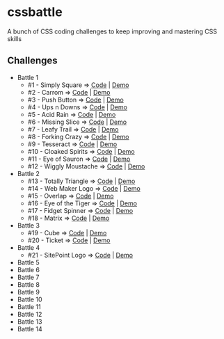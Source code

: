 # cssbattle

A bunch of CSS coding challenges to keep improving and mastering CSS skills

## Challenges

- Battle 1
  - #1 - Simply Square =>
    [Code](https://github.com/npranto/cssbattle/tree/main/battle-1/simply-square/index.html)
    |
    [Demo](https://cssbattle.pages.dev/battle-1/simply-square/)
  - #2 - Carrom =>
    [Code](https://github.com/npranto/cssbattle/tree/main/battle-1/carrom/index.html)
    |
    [Demo](https://cssbattle.pages.dev/battle-1/carrom/)
  - #3 - Push Button =>
    [Code](https://github.com/npranto/cssbattle/tree/main/battle-1/push-button/index.html)
    |
    [Demo](https://cssbattle.pages.dev/battle-1/push-button/)
  - #4 - Ups n Downs =>
    [Code](https://github.com/npranto/cssbattle/tree/main/battle-1/ups-n-downs/index.html)
    |
    [Demo](https://cssbattle.pages.dev/battle-1/ups-n-downs/)
  - #5 - Acid Rain =>
    [Code](https://github.com/npranto/cssbattle/tree/main/battle-1/acid-rain/index.html)
    |
    [Demo](https://cssbattle.pages.dev/battle-1/acid-rain/)
  - #6 - Missing Slice =>
    [Code](https://github.com/npranto/cssbattle/tree/main/battle-1/missing-slice/index.html)
    |
    [Demo](https://cssbattle.pages.dev/battle-1/missing-slice/)
  - #7 - Leafy Trail =>
    [Code](https://github.com/npranto/cssbattle/tree/main/battle-1/leafy-trail/index.html)
    |
    [Demo](https://cssbattle.pages.dev/battle-1/leafy-trail/)
  - #8 - Forking Crazy =>
    [Code](https://github.com/npranto/cssbattle/tree/main/battle-1/forking-crazy/index.html)
    |
    [Demo](https://cssbattle.pages.dev/battle-1/forking-crazy/)
  - #9 - Tesseract =>
    [Code](https://github.com/npranto/cssbattle/tree/main/battle-1/tesseract/index.html)
    |
    [Demo](https://cssbattle.pages.dev/battle-1/tesseract/)
  - #10 - Cloaked Spirits =>
    [Code](https://github.com/npranto/cssbattle/tree/main/battle-1/cloaked-spirits/index.html)
    |
    [Demo](https://cssbattle.pages.dev/battle-1/cloaked-spirits/)
  - #11 - Eye of Sauron =>
    [Code](https://github.com/npranto/cssbattle/tree/main/battle-1/eye-of-sauron/index.html)
    |
    [Demo](https://cssbattle.pages.dev/battle-1/eye-of-sauron/)
  - #12 - Wiggly Moustache =>
    [Code](https://github.com/npranto/cssbattle/tree/main/battle-1/wiggly-moustache/index.html)
    |
    [Demo](https://cssbattle.pages.dev/battle-1/wiggly-moustache/)
- Battle 2
  - #13 - Totally Triangle =>
    [Code](https://github.com/npranto/cssbattle/tree/main/battle-2/totally-triangle/index.html)
    |
    [Demo](https://cssbattle.pages.dev/battle-2/totally-triangle/)
  - #14 - Web Maker Logo =>
    [Code](https://github.com/npranto/cssbattle/tree/main/battle-2/web-maker-logo/index.html)
    |
    [Demo](https://cssbattle.pages.dev/battle-2/web-maker-logo/)
  - #15 - Overlap =>
    [Code](https://github.com/npranto/cssbattle/tree/main/battle-2/overlap/index.html)
    |
    [Demo](https://cssbattle.pages.dev/battle-2/overlap/)
  - #16 - Eye of the Tiger =>
    [Code](https://github.com/npranto/cssbattle/tree/main/battle-2/eye-of-the-tiger/index.html)
    |
    [Demo](https://cssbattle.pages.dev/battle-2/eye-of-the-tiger/)
  - #17 - Fidget Spinner =>
    [Code](https://github.com/npranto/cssbattle/tree/main/battle-2/fidget-spinner/index.html)
    |
    [Demo](https://cssbattle.pages.dev/battle-2/fidget-spinner/)
  - #18 - Matrix =>
    [Code](https://github.com/npranto/cssbattle/tree/main/battle-2/matrix/index.html)
    |
    [Demo](https://cssbattle.pages.dev/battle-2/matrix/)
- Battle 3
  - #19 - Cube =>
    [Code](https://github.com/npranto/cssbattle/tree/main/battle-3/cube/index.html)
    |
    [Demo](https://cssbattle.pages.dev/battle-3/cube/)
  - #20 - Ticket =>
    [Code](https://github.com/npranto/cssbattle/tree/main/battle-3/ticket/index.html)
    |
    [Demo](https://cssbattle.pages.dev/battle-3/ticket/)
- Battle 4
  - #21 - SitePoint Logo =>
    [Code](https://github.com/npranto/cssbattle/tree/main/battle-4/sitepoint-logo/index.html)
    |
    [Demo](https://cssbattle.pages.dev/battle-4/sitepoint-logo/)
- Battle 5
- Battle 6
- Battle 7
- Battle 8
- Battle 9
- Battle 10
- Battle 11
- Battle 12
- Battle 13
- Battle 14
